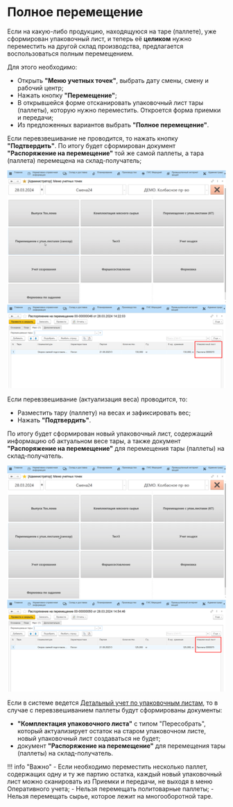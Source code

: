 # Полное перемещение

Если на какую-либо продукцию, находящуюся на таре (паллете), уже сформирован упаковочный лист, и теперь её **целиком** нужно переместить на другой склад производства, предлагается воспользоваться полным перемещением. 

Для этого необходимо:

- Открыть **"Меню учетных точек"**, выбрать дату смены, смену и рабочий центр;
- Нажать кнопку **"Перемещение"**;
- В открывшейся форме отсканировать упаковочный лист тары (паллеты), которую нужно переместить. Откроется форма приемки и передачи;
- Из предложенных вариантов выбрать **"Полное перемещение"**.

Если перевзвешивание не проводится, то нажать кнопку **"Подтвердить"**. По итогу будет сформирован документ **"Распоряжение на перемещение"** той же самой паллеты, а тара (паллета) перемещена на склад-получатель;

![](5.gif)
![](4.png)

Если перевзвешивание (актуализация веса) проводится, то:

- Разместить тару (паллету) на весах и зафиксировать вес;
- Нажать **"Подтвердить"**.

По итогу будет сформирован новый упаковочный лист, содержащий информацию об актуальном весе тары, а также документ **"Распоряжение на перемещение"** для перемещения тары (паллеты) на склад-получатель.

![](6.gif)
![](5.png)

Если в системе ведется [Детальный учет по упаковочным листам](../../../Warehouse/LocationOfContainers/LocationPackageLists.md), то в случае с перевзвешиванием паллеты будут сформированы документы:

- **"Комплектация упаковочного листа"** с типом "Пересобрать", который актуализирует остаток на старом упаковочном листе, новый упаковочный лист создаваться не будет;
- документ **"Распоряжение на перемещение"** для перемещения тары (паллеты) на склад-получатель.

!!! info "Важно"
    - Если необходимо переместить несколько паллет, содержащих одну и ту же партию остатка, каждый новый упаковочный лист можно сканировать из Приемки и передачи, не выходя в меню Оперативного учета;
    - Нельзя перемещать политоварные паллеты;
    - Нельзя перемещать сырье, которое лежит на многооборотной таре. 